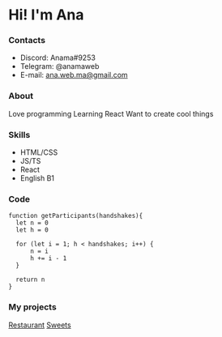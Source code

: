 # Hi! I'm Ana

### Contacts
* Discord: Anama#9253
* Telegram: @anamaweb
* E-mail: <ana.web.ma@gmail.com>

### About
Love programming
Learning React
Want to create cool things

### Skills
* HTML/CSS
* JS/TS
* React
* English B1

### Code
```
function getParticipants(handshakes){
  let n = 0
  let h = 0

  for (let i = 1; h < handshakes; i++) {
      n = i
      h += i - 1
  }

  return n 
}
```

### My projects
[Restaurant](https://github.com/Ana-Ma-Web/Restaurant)
[Sweets](https://github.com/Ana-Ma-Web/Sweets)